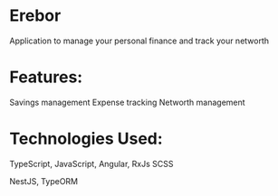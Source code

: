 # Erebor
Application to manage your personal finance and track your networth 

# Features:

Savings management
Expense tracking
Networth management

# Technologies Used:

TypeScript,
JavaScript,
Angular,
RxJs
SCSS

NestJS,
TypeORM


